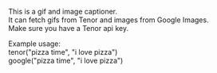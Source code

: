 This is a gif and image captioner.<br>
It can fetch gifs from Tenor and images from Google Images.<br>
Make sure you have a Tenor api key.<br>

Example usage:<br>
tenor("pizza time", "i love pizza")<br>
google("pizza time", "i love pizza")
